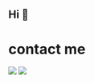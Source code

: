 ## Hi 👋

# contact me

<a href="https://velog.io/@100-heon/posts" target="_blank"><img src="https://img.shields.io/badge/velog-white?style=plastic&logo=Velog&logoColor=#000000"/></a>
<a href="https://www.instagram.com/100_heon/profilecard/?igsh=dXE0aXlsb290NnV2" target="_blank"><img src="https://img.shields.io/badge/instargram-black?style=plastic&logo=Instagram&logoColor=#000000"/></a>
<!--
**100-heon/100-heon** is a ✨ _special_ ✨ repository because its `README.md` (this file) appears on your GitHub profile.

Here are some ideas to get you started:

- 🔭 I’m currently working on ...
- 🌱 I’m currently learning ...
- 👯 I’m looking to collaborate on ...
- 🤔 I’m looking for help with ...
- 💬 Ask me about ...
- 📫 How to reach me: ...
- 😄 Pronouns: ...
- ⚡ Fun fact: ...
-->
